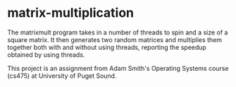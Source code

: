 # matrix-multiplication

The matrixmult program takes in a number of threads to spin and a size of a square matrix. It then generates
two random matrices and multiplies them together both with and without using threads, reporting the
speedup obtained by using threads.

This project is an assignment from Adam Smith's Operating Systems course (cs475) at University of Puget Sound.
